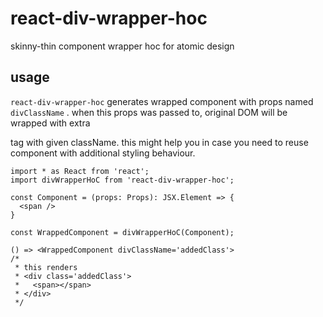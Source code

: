 # react-div-wrapper-hoc
skinny-thin component wrapper hoc for atomic design

## usage
`react-div-wrapper-hoc` generates wrapped component with props named `divClassName` .
when this props was passed to, original DOM will be wrapped with extra <div> tag with given className.
this might help you in case you need to reuse component with additional styling behaviour.

```tsx
import * as React from 'react';
import divWrapperHoC from 'react-div-wrapper-hoc';

const Component = (props: Props): JSX.Element => {
  <span />
}

const WrappedComponent = divWrapperHoC(Component);

() => <WrappedComponent divClassName='addedClass'>
/*
 * this renders
 * <div class='addedClass'>
 *   <span></span>
 * </div>
 */
```
